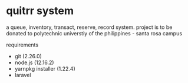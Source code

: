 # quitrr system
a queue, inventory, transact, reserve, record system. project is to be donated to polytechnic universtiy of the philippines - santa rosa campus

requirements
- git (2.26.0)
- node.js (12.16.2)
- yarnpkg installer (1.22.4)
- laravel

